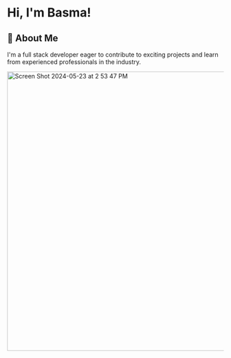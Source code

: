 # Hi, I'm Basma!


## 🚀 About Me
I'm a full stack developer eager to contribute to exciting projects and learn from experienced professionals in the industry. 





<img width="649" alt="Screen Shot 2024-05-23 at 2 53 47 PM" src="https://github.com/bdiaz12/Portfolio-firstone/assets/140777879/1f0adcdb-d1f8-40b6-95ef-a80f7e126459">

